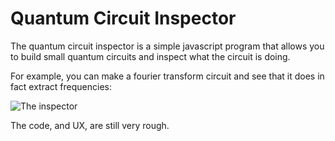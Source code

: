 Quantum Circuit Inspector
=========================

The quantum circuit inspector is a simple javascript program that allows you to build small quantum circuits and inspect what the circuit is doing.

For example, you can make a fourier transform circuit and see that it does in fact extract frequencies:

![The inspector](http://i.imgur.com/b5Racyy.png)

The code, and UX, are still very rough.
